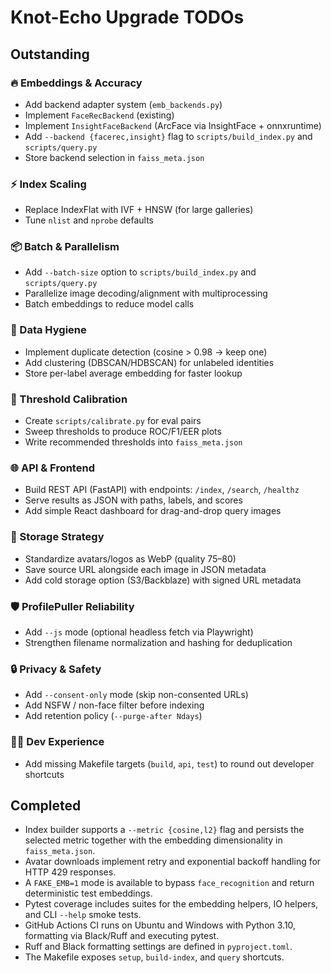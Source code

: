# Knot-Echo Upgrade TODOs

## Outstanding

### 🔥 Embeddings & Accuracy
- Add backend adapter system (`emb_backends.py`)
- Implement `FaceRecBackend` (existing)
- Implement `InsightFaceBackend` (ArcFace via InsightFace + onnxruntime)
- Add `--backend {facerec,insight}` flag to `scripts/build_index.py` and `scripts/query.py`
- Store backend selection in `faiss_meta.json`

### ⚡ Index Scaling
- Replace IndexFlat with IVF + HNSW (for large galleries)
- Tune `nlist` and `nprobe` defaults

### 📦 Batch & Parallelism
- Add `--batch-size` option to `scripts/build_index.py` and `scripts/query.py`
- Parallelize image decoding/alignment with multiprocessing
- Batch embeddings to reduce model calls

### 🧹 Data Hygiene
- Implement duplicate detection (cosine > 0.98 → keep one)
- Add clustering (DBSCAN/HDBSCAN) for unlabeled identities
- Store per-label average embedding for faster lookup

### 🎯 Threshold Calibration
- Create `scripts/calibrate.py` for eval pairs
- Sweep thresholds to produce ROC/F1/EER plots
- Write recommended thresholds into `faiss_meta.json`

### 🌐 API & Frontend
- Build REST API (FastAPI) with endpoints: `/index`, `/search`, `/healthz`
- Serve results as JSON with paths, labels, and scores
- Add simple React dashboard for drag-and-drop query images

### 💾 Storage Strategy
- Standardize avatars/logos as WebP (quality 75–80)
- Save source URL alongside each image in JSON metadata
- Add cold storage option (S3/Backblaze) with signed URL metadata

### 🛡️ ProfilePuller Reliability
- Add `--js` mode (optional headless fetch via Playwright)
- Strengthen filename normalization and hashing for deduplication

### 🔒 Privacy & Safety
- Add `--consent-only` mode (skip non-consented URLs)
- Add NSFW / non-face filter before indexing
- Add retention policy (`--purge-after Ndays`)

### 🧑‍💻 Dev Experience
- Add missing Makefile targets (`build`, `api`, `test`) to round out developer shortcuts

## Completed
- Index builder supports a `--metric {cosine,l2}` flag and persists the selected metric together with the embedding dimensionality in `faiss_meta.json`.
- Avatar downloads implement retry and exponential backoff handling for HTTP 429 responses.
- A `FAKE_EMB=1` mode is available to bypass `face_recognition` and return deterministic test embeddings.
- Pytest coverage includes suites for the embedding helpers, IO helpers, and CLI `--help` smoke tests.
- GitHub Actions CI runs on Ubuntu and Windows with Python 3.10, formatting via Black/Ruff and executing pytest.
- Ruff and Black formatting settings are defined in `pyproject.toml`.
- The Makefile exposes `setup`, `build-index`, and `query` shortcuts.
